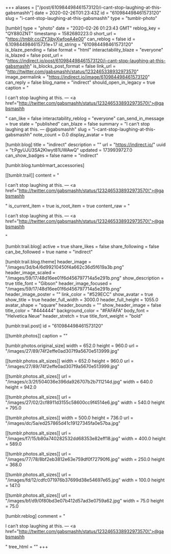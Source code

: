 +++
aliases = ["/post/610984498461573120/i-cant-stop-laughing-at-this-gabsmashh"]
date = 2020-02-26T01:23:43Z
id = "610984498461573120"
slug = "i-cant-stop-laughing-at-this-gabsmashh"
type = "tumblr-photo"

[tumblr]
type = "photo"
date = "2020-02-26 01:23:43 GMT"
reblog_key = "QY880ZNT"
timestamp = 1582680223.0
short_url = "https://tmblr.co/ZY3jbyXwfoeA4e00"
can_reblog = false
id = 6.109844984615731e+17
id_string = "610984498461573120"
is_blaze_pending = false
format = "html"
interactability_blaze = "everyone"
is_blazed = false
post_url = "https://indirect.io/post/610984498461573120/i-cant-stop-laughing-at-this-gabsmashh"
is_blocks_post_format = false
link_url = "http://twitter.com/gabsmashh/status/1232465338932973570"
image_permalink = "https://indirect.io/image/610984498461573120"
can_reply = false
blog_name = "indirect"
should_open_in_legacy = true
caption = "<p>I can&rsquo;t stop laughing at this. — <a href=\"http://twitter.com/gabsmashh/status/1232465338932973570\">@gabsmashh</a></p>"
can_like = false
interactability_reblog = "everyone"
can_send_in_message = true
state = "published"
can_blaze = false
summary = "I can't stop laughing at this. — @gabsmashh"
slug = "i-cant-stop-laughing-at-this-gabsmashh"
note_count = 0.0
display_avatar = true

[tumblr.blog]
title = "indirect"
description = ""
url = "https://indirect.io/"
uuid = "t:PgyUJU3SA2Klwyt81UWAwQ"
updated = 1739939727.0
can_show_badges = false
name = "indirect"

[tumblr.blog.tumblrmart_accessories]

[[tumblr.trail]]
content = "<p>I can&rsquo;t stop laughing at this. &mdash; <a href=\"http://twitter.com/gabsmashh/status/1232465338932973570\">@gabsmashh</a></p>"
is_current_item = true
is_root_item = true
content_raw = "<p>I can’t stop laughing at this. — <a href=\"http://twitter.com/gabsmashh/status/1232465338932973570\">@gabsmashh</a></p>"

[tumblr.trail.blog]
active = true
share_likes = false
share_following = false
can_be_followed = true
name = "indirect"

[tumblr.trail.blog.theme]
header_image = "/images/3d/b4/6d99210450f4a662c36d5f619a3b.png"
header_image_scaled = "/images/59/17/48d16ee01f6d456797714a5e291b.png"
show_description = true
title_font = "Gibson"
header_image_focused = "/images/59/17/48d16ee01f6d456797714a5e291b.png"
header_image_poster = ""
link_color = "#529ECC"
show_avatar = true
show_title = true
header_full_width = 3000.0
header_full_height = 1055.0
avatar_shape = "square"
header_bounds = ""
show_header_image = false
title_color = "#444444"
background_color = "#FAFAFA"
body_font = "Helvetica Neue"
header_stretch = true
title_font_weight = "bold"

[tumblr.trail.post]
id = "610984498461573120"

[[tumblr.photos]]
caption = ""

[tumblr.photos.original_size]
width = 652.0
height = 960.0
url = "/images/27/89/74f2effe0ad307f9a5670e513999.jpg"

[[tumblr.photos.alt_sizes]]
width = 652.0
height = 960.0
url = "/images/27/89/74f2effe0ad307f9a5670e513999.jpg"

[[tumblr.photos.alt_sizes]]
url = "/images/c3/2f/504036e396da926707b2b711214d.jpg"
width = 640.0
height = 942.0

[[tumblr.photos.alt_sizes]]
url = "/images/27/02/2cf8911d3155c58600cc9f4514e6.jpg"
width = 540.0
height = 795.0

[[tumblr.photos.alt_sizes]]
width = 500.0
height = 736.0
url = "/images/dc/5a/ed257865d41c19127345fa0e57ba.jpg"

[[tumblr.photos.alt_sizes]]
url = "/images/f7/15/b80a740282532dd68353e82eff18.jpg"
width = 400.0
height = 589.0

[[tumblr.photos.alt_sizes]]
url = "/images/77/78/8bf2eb3812e63e759df0f72790f6.jpg"
width = 250.0
height = 368.0

[[tumblr.photos.alt_sizes]]
url = "/images/fd/12/cdfc071976b37699d38e54697e65.jpg"
width = 100.0
height = 147.0

[[tumblr.photos.alt_sizes]]
url = "/images/bf/d9/0f80bd3e07b412d57ad3e0759a62.jpg"
width = 75.0
height = 75.0

[tumblr.reblog]
comment = "<p>I can’t stop laughing at this. — <a href=\"http://twitter.com/gabsmashh/status/1232465338932973570\">@gabsmashh</a></p>"
tree_html = ""
+++
